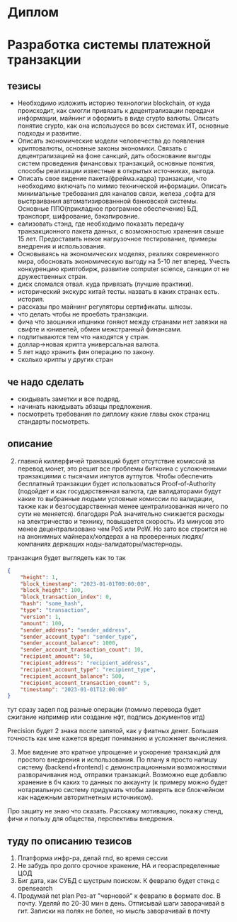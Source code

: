 # Диплом
# Разработка системы платежной транзакции

## тезисы

- Необходимо изложить историю технологии blockchain, от куда происходит, как смогли
привязать к децентрализации передачи информации, майнинг и оформить в виде crypto валюты.
Описать понятие crypto, как она используеся во всех системах ИТ, основные подходы и
развитие.
- Описать экономические модели человечества до появления криптовалюты, основные
законы экономики. Связать с децентрализацией на фоне санкций, дать обоснование выгоды
систем проведения финансовых транзакций, основные понятия, способы реализации известные
в открытых источниках, выгода.
- Описать свое видение пакета(фрейма.кадра) транзакции, что необходимо включать по
мимио технической информации. Описать минимальные требования для каналов связи,
железа ,софта для выстраивания автоматизированнной банковской системы. Основные
ППО(прикладное програмное обеспечение) БД, транспорт, шифрование, бэкапировние.
- еализовать стэнд, где необходимо показать передачу транзакционного пакета данных,
с возможностью хранения свыше 15 лет. Предоставить некое нагрузочное тестирование,
примеры внедрения и использования.
- Основываясь на экономических моделях, реалиях современного мира, обосновать
экономическую выгоду на 5-10 лет вперед. Учесть конкуренцию криптобирж, развитие computer
science, санкции от не дружественных стран.
- диск сломался отвал. куда привязать (лучшие практики).
- исторический экскурс китай тесты. назвать в каких странах есть. история.
- рассказы про майнинг регуляторы сертификаты. шлюзы. 
- что делать чтобы не проебать транзакции.
- фича что заошники ипшники гоняют между странами нет завязки на свифте и юнивепей, обмен межстранный финансами. 
- подпитываются тем что находятся у стран.
- доллар->новая крипта универсальная валюта. 
- 5 лет надо хранить фин операцию по закону.
- сколько крипты у других стран

## че надо сделать
- скидывать заметки и все подряд. 
- начинать накидывать абзацы предложения.
- посмотреть требования по диплому какие главы скок страниц стандарты посмотреть.


## описание

2. главной киллерфичей транзакций будет отсутствие комиссий за перевод монет, это решит все проблемы биткоина с усложненными транзакциями с тысячами инпутов аутпутов. Чтобы обеспечить бесплатный транзакции будет использоваться Proof-of-Authority (подойдет и как государственная валюта, где валидаторами будут какие то выбранные людьми условные комиссии по валидации, также как и безгосударственная менее централизованная ничего по сути не меняется). благодаря PoA значительно снижается расходы на электричество и технику, повышается скорость. Из минусов это менее децентрализовано чем PoS или PoW. Но зато все строится не на анонимных майнерах/холдерах а на проверенных людях/компаниях держащих ноды-валидаторы/мастерноды.

транзакция будет выглядеть как то так

```json
{
    "height": 1,
    "block_timestamp": "2023-01-01T00:00:00",
    "block_height": 100,
    "block_transaction_index": 0,
    "hash": "some_hash",
    "type": "transaction",
    "version": 1,
    "amount": 100,
    "sender_address": "sender_address",
    "sender_account_type": "sender_type",
    "sender_account_balance": 1000,
    "sender_account_transaction_count": 10,
    "recipient_amount": 50,
    "recipient_address": "recipient_address",
    "recipient_account_type": "recipient_type",
    "recipient_account_balance": 500,
    "recipient_account_transaction_count": 5,
    "timestamp": "2023-01-01T12:00:00"
}
```


тут сразу задел под разные операции (помимо перевода будет сжигание например или создание нфт, подпись документов итд)


Precision будет 2 знака после запятой, как у фиатных денег. Большая точность как мне кажется вредит пониманию и усложняет вычисления.

3. Мое видение это кратное упрощение и ускорение транзакций для простого внедрения и использования. По плану я просто напишу систему (backend+frontend) с демонстрационными возможностями разворачивания нод, отправки транзакций. Возможно еще добавлю хранение в бч каких то данных по аккаунту (к примеру можно будет нотариальную систему придумать чтобы заверять все блокчейном как надежным авторитнетным источником).


Про защиту не знаю что сказать. Расскажу мотивацию, покажу стенд, фичи и пользу для общества, перспективы внедрения.


## туду по описанию тезисов

1. Платформа инфр-ра, делай rnd, во время сессии
2. Не забудь про долго срочное хранение, HA и геораспределенные ЦОД
3. Биг дата, как СУБД с шустрым поиском. К февралю будет стенд с opensearch
4. Продумай net plan
Рез-ат "черновой" к февралю в формате doc. В почту. Уделяй по 20-30 мин в день. Отписывай шаги заворачивай в гит. Записки на полях не более, но мысль заворачивай в почту